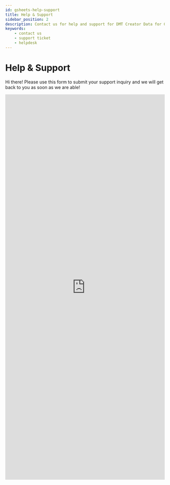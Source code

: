```yaml
---
id: gsheets-help-support
title: Help & Support
sidebar_position: 2
description: Contact us for help and support for DMT Creator Data for Google Sheets extension
keywords:
    - contact us
    - support ticket
    - helpdesk
---
```


# Help & Support

Hi there! Please use this form to submit your support inquiry and we will get back to you as soon as we are able!

<iframe class="airtable-embed airtable-dynamic-height" src="https://airtable.com/embed/appzETVKT8y3nFxsx/shr1bHROPcWon5ivv?backgroundColor=pink&prefill_FormType=Technical+support&prefill_CaseSource=Google+Extension" frameborder="0" onmousewheel="" width="100%" height="1219" style={{background: 'transparent', border: '1px solid #ccc'}}></iframe>
